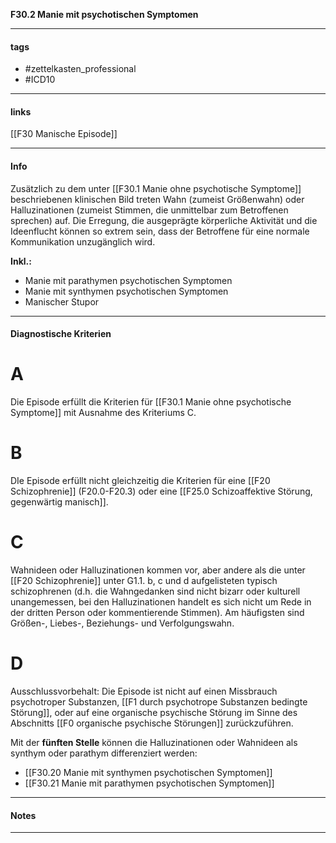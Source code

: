 __F30.2 Manie mit psychotischen Symptomen__

___________________________________________
#### tags

- #zettelkasten_professional
- #ICD10 
___________________________________________
#### links

[[F30 Manische Episode]]

___________________________________________
#### Info
Zusätzlich zu dem unter [[F30.1 Manie ohne psychotische Symptome]] beschriebenen klinischen Bild treten Wahn (zumeist Größenwahn) oder Halluzinationen (zumeist Stimmen, die unmittelbar zum Betroffenen sprechen) auf. Die Erregung, die ausgeprägte körperliche Aktivität und die Ideenflucht können so extrem sein, dass der Betroffene für eine normale Kommunikation unzugänglich wird.

__Inkl.:__
- Manie mit parathymen psychotischen Symptomen  
- Manie mit synthymen psychotischen Symptomen  
- Manischer Stupor
___________________________________________
#### Diagnostische Kriterien

# A
Die Episode erfüllt die Kriterien für [[F30.1 Manie ohne psychotische Symptome]] mit Ausnahme des Kriteriums C.

# B 
DIe Episode erfüllt nicht gleichzeitig die Kriterien für eine [[F20 Schizophrenie]] (F20.0-F20.3) oder eine [[F25.0 Schizoaffektive Störung, gegenwärtig manisch]]. 

# C
Wahnideen oder Halluzinationen kommen vor, aber andere als die unter [[F20 Schizophrenie]] unter G1.1. b, c und d aufgelisteten typisch schizophrenen (d.h. die Wahngedanken sind nicht bizarr oder kulturell unangemessen, bei den Halluzinationen handelt es sich nicht um Rede in der dritten Person oder kommentierende Stimmen). Am häufigsten sind Größen-, Liebes-, Beziehungs- und Verfolgungswahn.

# D
Ausschlussvorbehalt: Die Episode ist nicht auf einen Missbrauch psychotroper Substanzen, [[F1 durch psychotrope Substanzen bedingte Störung]], oder auf eine organische psychische Störung im Sinne des Abschnitts [[F0 organische psychische Störungen]] zurückzuführen.

Mit der __fünften Stelle__ können die Halluzinationen oder Wahnideen als synthym oder parathym differenziert werden:
- [[F30.20 Manie mit synthymen psychotischen Symptomen]]
- [[F30.21 Manie mit parathymen psychotischen Symptomen]]
___________________________________________
#### Notes

___________________________________________

